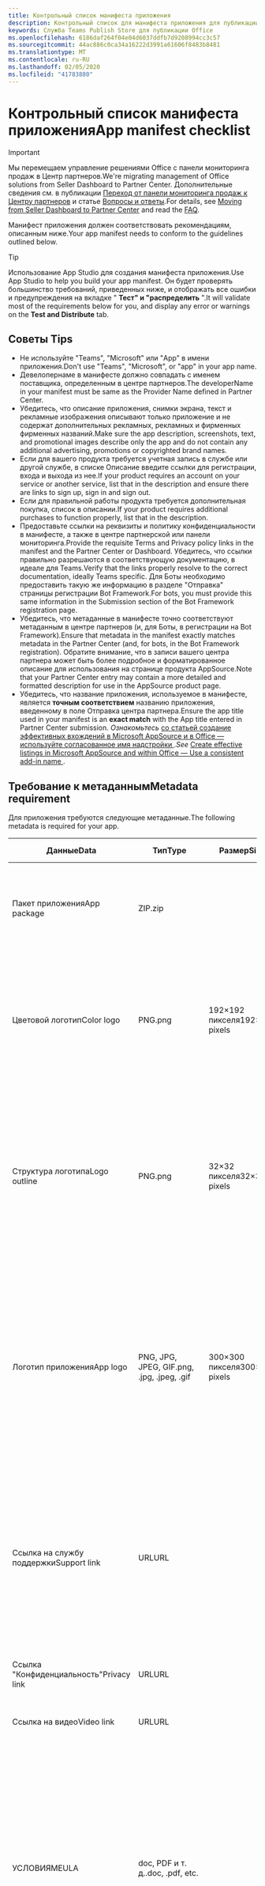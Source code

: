 ```yaml
---
title: Контрольный список манифеста приложения
description: Контрольный список для манифеста приложения для публикации приложения Microsoft Teams в AppSource
keywords: Служба Teams Publish Store для публикации Office
ms.openlocfilehash: 6186daf264f04e04d6037ddfb7d9208994cc3c57
ms.sourcegitcommit: 44ac886c0ca34a16222d3991a61606f8483b8481
ms.translationtype: MT
ms.contentlocale: ru-RU
ms.lasthandoff: 02/05/2020
ms.locfileid: "41783880"
---
```

# <a name="app-manifest-checklist"></a><span data-ttu-id="6508a-104">Контрольный список манифеста приложения</span><span class="sxs-lookup"><span data-stu-id="6508a-104">App manifest checklist</span></span>

>[!IMPORTANT]
><span data-ttu-id="6508a-105">Мы перемещаем управление решениями Office с панели мониторинга продаж в Центр партнеров.</span><span class="sxs-lookup"><span data-stu-id="6508a-105">We're migrating management of Office solutions from Seller Dashboard to Partner Center.</span></span> <span data-ttu-id="6508a-106">Дополнительные сведения см. в публикации [Переход от панели мониторинга продаж к Центру партнеров](https://developer.microsoft.com/office/blogs/moving-management-of-solutions-from-seller-dashboard-to-partner-center/) и статье [Вопросы и ответы](https://docs.microsoft.com/office/dev/store/partner-center-faq).</span><span class="sxs-lookup"><span data-stu-id="6508a-106">For details, see [Moving from Seller Dashboard to Partner Center](https://developer.microsoft.com/office/blogs/moving-management-of-solutions-from-seller-dashboard-to-partner-center/) and read the [FAQ](https://docs.microsoft.com/office/dev/store/partner-center-faq).</span></span>

<span data-ttu-id="6508a-107">Манифест приложения должен соответствовать рекомендациям, описанным ниже.</span><span class="sxs-lookup"><span data-stu-id="6508a-107">Your app manifest needs to conform to the guidelines outlined below.</span></span>

>[!Tip]
> <span data-ttu-id="6508a-108">Использование App Studio для создания манифеста приложения.</span><span class="sxs-lookup"><span data-stu-id="6508a-108">Use App Studio to help you build your app manifest.</span></span> <span data-ttu-id="6508a-109">Он будет проверять большинство требований, приведенных ниже, и отображать все ошибки и предупреждения на вкладке " **Тест" и "распределить** ".</span><span class="sxs-lookup"><span data-stu-id="6508a-109">It will validate most of the requirements below for you, and display any error or warnings on the **Test and Distribute** tab.</span></span>

## <a name="tips"></a><span data-ttu-id="6508a-110">Советы </span><span class="sxs-lookup"><span data-stu-id="6508a-110">Tips</span></span>

* <span data-ttu-id="6508a-111">Не используйте "Teams", "Microsoft" или "App" в имени приложения.</span><span class="sxs-lookup"><span data-stu-id="6508a-111">Don't use "Teams", "Microsoft", or "app" in your app name.</span></span>
* <span data-ttu-id="6508a-112">Девелопернаме в манифесте должно совпадать с именем поставщика, определенным в центре партнеров.</span><span class="sxs-lookup"><span data-stu-id="6508a-112">The developerName in your manifest must be same as the Provider Name defined in Partner Center.</span></span>
* <span data-ttu-id="6508a-113">Убедитесь, что описание приложения, снимки экрана, текст и рекламные изображения описывают только приложение и не содержат дополнительных рекламных, рекламных и фирменных фирменных названий.</span><span class="sxs-lookup"><span data-stu-id="6508a-113">Make sure the app description, screenshots, text, and promotional images describe only the app and do not contain any additional advertising, promotions or copyrighted brand names.</span></span>
* <span data-ttu-id="6508a-114">Если для вашего продукта требуется учетная запись в службе или другой службе, в списке Описание введите ссылки для регистрации, входа и выхода из нее.</span><span class="sxs-lookup"><span data-stu-id="6508a-114">If your product requires an account on your service or another service, list that in the description and ensure there are links to sign up, sign in and sign out.</span></span>
* <span data-ttu-id="6508a-115">Если для правильной работы продукта требуется дополнительная покупка, список в описании.</span><span class="sxs-lookup"><span data-stu-id="6508a-115">If your product requires additional purchases to function properly, list that in the description.</span></span>
* <span data-ttu-id="6508a-116">Предоставьте ссылки на реквизиты и политику конфиденциальности в манифесте, а также в центре партнерской или панели мониторинга.</span><span class="sxs-lookup"><span data-stu-id="6508a-116">Provide the requisite Terms and Privacy policy links in the manifest and the Partner Center or Dashboard.</span></span> <span data-ttu-id="6508a-117">Убедитесь, что ссылки правильно разрешаются в соответствующую документацию, в идеале для Teams.</span><span class="sxs-lookup"><span data-stu-id="6508a-117">Verify that the links properly resolve to the correct documentation, ideally Teams specific.</span></span> <span data-ttu-id="6508a-118">Для Боты необходимо предоставить такую же информацию в разделе "Отправка" страницы регистрации Bot Framework.</span><span class="sxs-lookup"><span data-stu-id="6508a-118">For bots, you must provide this same information in the Submission section of the Bot Framework registration page.</span></span>
* <span data-ttu-id="6508a-119">Убедитесь, что метаданные в манифесте точно соответствуют метаданным в центре партнеров (и, для Боты, в регистрации на Bot Framework).</span><span class="sxs-lookup"><span data-stu-id="6508a-119">Ensure that metadata in the manifest exactly matches metadata in the Partner Center (and, for bots, in the Bot Framework registration).</span></span> <span data-ttu-id="6508a-120">Обратите внимание, что в записи вашего центра партнера может быть более подробное и форматированное описание для использования на странице продукта AppSource.</span><span class="sxs-lookup"><span data-stu-id="6508a-120">Note that your Partner Center entry may contain a more detailed and formatted description for use in the AppSource product page.</span></span>
* <span data-ttu-id="6508a-121">Убедитесь, что название приложения, используемое в манифесте, является **точным соответствием** названию приложения, введенному в поле Отправка центра партнера.</span><span class="sxs-lookup"><span data-stu-id="6508a-121">Ensure the app title used in your manifest is an **exact match** with the App title entered in Partner Center submission.</span></span> <span data-ttu-id="6508a-122">*Ознакомьтесь* [со статьей создание эффективных вхождений в Microsoft AppSource и в Office — используйте согласованное имя надстройки ](https://docs.microsoft.com/office/dev/store/create-effective-office-store-listings#use-a-consistent-add-in-name).</span><span class="sxs-lookup"><span data-stu-id="6508a-122">*See* [Create effective listings in Microsoft AppSource and within Office — Use a consistent add-in name ](https://docs.microsoft.com/office/dev/store/create-effective-office-store-listings#use-a-consistent-add-in-name).</span></span>

## <a name="metadata-requirement"></a><span data-ttu-id="6508a-123">Требование к метаданным</span><span class="sxs-lookup"><span data-stu-id="6508a-123">Metadata requirement</span></span>

<span data-ttu-id="6508a-124">Для приложения требуются следующие метаданные.</span><span class="sxs-lookup"><span data-stu-id="6508a-124">The following metadata is required for your app.</span></span>

|<span data-ttu-id="6508a-125">Данные</span><span class="sxs-lookup"><span data-stu-id="6508a-125">Data</span></span>|<span data-ttu-id="6508a-126">Тип</span><span class="sxs-lookup"><span data-stu-id="6508a-126">Type</span></span>|<span data-ttu-id="6508a-127">Размер</span><span class="sxs-lookup"><span data-stu-id="6508a-127">Size</span></span>|<span data-ttu-id="6508a-128">Манифест</span><span class="sxs-lookup"><span data-stu-id="6508a-128">Manifest</span></span>|<span data-ttu-id="6508a-129">Центр партнеров</span><span class="sxs-lookup"><span data-stu-id="6508a-129">Partner Center</span></span>|<span data-ttu-id="6508a-130">Описание</span><span class="sxs-lookup"><span data-stu-id="6508a-130">Description</span></span>|
|---|---|---|---|---|---|
|<span data-ttu-id="6508a-131">Пакет приложения</span><span class="sxs-lookup"><span data-stu-id="6508a-131">App package</span></span>|<span data-ttu-id="6508a-132">ZIP</span><span class="sxs-lookup"><span data-stu-id="6508a-132">.zip</span></span>|||<span data-ttu-id="6508a-133">✔</span><span class="sxs-lookup"><span data-stu-id="6508a-133">✔</span></span>|<span data-ttu-id="6508a-134">Реальный пакет приложения для отправки или отправки AppSource.</span><span class="sxs-lookup"><span data-stu-id="6508a-134">The actual app package for uploading or AppSource submission.</span></span>|
|<span data-ttu-id="6508a-135">Цветовой логотип</span><span class="sxs-lookup"><span data-stu-id="6508a-135">Color logo</span></span>|<span data-ttu-id="6508a-136">PNG</span><span class="sxs-lookup"><span data-stu-id="6508a-136">.png</span></span>|<span data-ttu-id="6508a-137">192&times;192 пикселя</span><span class="sxs-lookup"><span data-stu-id="6508a-137">192&times;192 pixels</span></span>|`icon.color`||<span data-ttu-id="6508a-138">Значок, отображаемый в списке продуктов на странице коллекции Teams.</span><span class="sxs-lookup"><span data-stu-id="6508a-138">The icon to display in the product page listing in the Teams gallery.</span></span> <span data-ttu-id="6508a-139">Это логотип вашей высокоцветной продукции.</span><span class="sxs-lookup"><span data-stu-id="6508a-139">This is your full-color product logo.</span></span>|
|<span data-ttu-id="6508a-140">Структура логотипа</span><span class="sxs-lookup"><span data-stu-id="6508a-140">Logo outline</span></span>|<span data-ttu-id="6508a-141">PNG</span><span class="sxs-lookup"><span data-stu-id="6508a-141">.png</span></span>|<span data-ttu-id="6508a-142">32&times;32 пикселя</span><span class="sxs-lookup"><span data-stu-id="6508a-142">32&times;32 pixels</span></span>|`icon.outline`||<span data-ttu-id="6508a-143">Значок, отображаемый в Teams, в канале чата в Teams и в других расположениях.</span><span class="sxs-lookup"><span data-stu-id="6508a-143">The icon to display in Teams, in the Teams chat channel and other locations.</span></span> <span data-ttu-id="6508a-144">Это логотип, отображаемый в виде белого контура со прозрачным фоном.</span><span class="sxs-lookup"><span data-stu-id="6508a-144">This is your logo rendered as a white outline with transparent background.</span></span>|
|<span data-ttu-id="6508a-145">Логотип приложения</span><span class="sxs-lookup"><span data-stu-id="6508a-145">App logo</span></span>|<span data-ttu-id="6508a-146">PNG, JPG, JPEG, GIF</span><span class="sxs-lookup"><span data-stu-id="6508a-146">.png, .jpg, .jpeg, .gif</span></span>|<span data-ttu-id="6508a-147">300&times;300 пикселя</span><span class="sxs-lookup"><span data-stu-id="6508a-147">300&times;300 pixels</span></span>||<span data-ttu-id="6508a-148">✔</span><span class="sxs-lookup"><span data-stu-id="6508a-148">✔</span></span>|<span data-ttu-id="6508a-149">Значок, отображаемый в AppSource.</span><span class="sxs-lookup"><span data-stu-id="6508a-149">The icon to display in AppSource.</span></span> <span data-ttu-id="6508a-150">Это логотип полностью-цветной продукции, который отличается от файла, используемого в манифесте для `icon.color`.</span><span class="sxs-lookup"><span data-stu-id="6508a-150">This is the full-color product logo, and is a different file from the one used in the manifest for `icon.color`.</span></span> <span data-ttu-id="6508a-151">Он должен быть меньше 512 КБ.</span><span class="sxs-lookup"><span data-stu-id="6508a-151">it should be smaller than 512 KB.</span></span>|
|<span data-ttu-id="6508a-152">Ссылка на службу поддержки</span><span class="sxs-lookup"><span data-stu-id="6508a-152">Support link</span></span>|<span data-ttu-id="6508a-153">URL</span><span class="sxs-lookup"><span data-stu-id="6508a-153">URL</span></span>|||<span data-ttu-id="6508a-154">✔</span><span class="sxs-lookup"><span data-stu-id="6508a-154">✔</span></span>|<span data-ttu-id="6508a-155">Ссылка на материалы о поддержке для конечных пользователей, которые могут не установить ваше приложение.</span><span class="sxs-lookup"><span data-stu-id="6508a-155">A link to support material for end users who may not have installed your app.</span></span> <span data-ttu-id="6508a-156">Общедоступная ссылка доступна без входа в систему (HTTPS).</span><span class="sxs-lookup"><span data-stu-id="6508a-156">Publicly available link accessible without any login (HTTPS).</span></span>|
|<span data-ttu-id="6508a-157">Ссылка "Конфиденциальность"</span><span class="sxs-lookup"><span data-stu-id="6508a-157">Privacy link</span></span>|<span data-ttu-id="6508a-158">URL</span><span class="sxs-lookup"><span data-stu-id="6508a-158">URL</span></span>||`developer.privacyUrl`|<span data-ttu-id="6508a-159">✔</span><span class="sxs-lookup"><span data-stu-id="6508a-159">✔</span></span>|<span data-ttu-id="6508a-160">Ссылка на политику конфиденциальности (HTTPS).</span><span class="sxs-lookup"><span data-stu-id="6508a-160">A link to your privacy policy (HTTPS).</span></span>|
|<span data-ttu-id="6508a-161">Ссылка на видео</span><span class="sxs-lookup"><span data-stu-id="6508a-161">Video link</span></span>|<span data-ttu-id="6508a-162">URL</span><span class="sxs-lookup"><span data-stu-id="6508a-162">URL</span></span>|||<span data-ttu-id="6508a-163">Необязательна</span><span class="sxs-lookup"><span data-stu-id="6508a-163">Optional</span></span>|<span data-ttu-id="6508a-164">Ссылка на видео о приложении.</span><span class="sxs-lookup"><span data-stu-id="6508a-164">A link to a video about your app.</span></span>|
|<span data-ttu-id="6508a-165">УСЛОВИЯМ</span><span class="sxs-lookup"><span data-stu-id="6508a-165">EULA</span></span>|<span data-ttu-id="6508a-166">doc, PDF и т. д.</span><span class="sxs-lookup"><span data-stu-id="6508a-166">.doc, .pdf, etc.</span></span>|||<span data-ttu-id="6508a-167">Необязательна</span><span class="sxs-lookup"><span data-stu-id="6508a-167">Optional</span></span>|<span data-ttu-id="6508a-168">Для AppSource требуется лицензионное соглашение с конечным пользователем (EULA), которое можно предоставить в качестве вложения.</span><span class="sxs-lookup"><span data-stu-id="6508a-168">AppSource requires an end-user licensing agreement (EULA), which you can provide as an attachment.</span></span> <span data-ttu-id="6508a-169">Если вы решили не передавать лицензионное соглашение, оно будет предоставлено от вашего имени.</span><span class="sxs-lookup"><span data-stu-id="6508a-169">If you choose not to submit a EULA, one will be provided on your behalf.</span></span>|
|<span data-ttu-id="6508a-170">Условия предоставления услуг</span><span class="sxs-lookup"><span data-stu-id="6508a-170">Terms of service</span></span>|<span data-ttu-id="6508a-171">URL</span><span class="sxs-lookup"><span data-stu-id="6508a-171">URL</span></span>||`developer.termsOfServiceUrl`||<span data-ttu-id="6508a-172">Ссылка на условия предоставления услуг (HTTPS).</span><span class="sxs-lookup"><span data-stu-id="6508a-172">A link to your terms of service (HTTPS).</span></span>|
|<span data-ttu-id="6508a-173">Тестовые заметки</span><span class="sxs-lookup"><span data-stu-id="6508a-173">Test Notes</span></span>|<span data-ttu-id="6508a-174">Встроенная Заливка или ссылка на общедоступный URL-адрес</span><span class="sxs-lookup"><span data-stu-id="6508a-174">Fill inline or link to a public URL</span></span>|||<span data-ttu-id="6508a-175">Подробные замечания по тестированию пошагового тестирования приложения.</span><span class="sxs-lookup"><span data-stu-id="6508a-175">Detailed test notes on how to test your application step by step.</span></span> <span data-ttu-id="6508a-176">Включите два учетных данных для проверки сценариев администратора и пользователей, не являющихся администраторами.</span><span class="sxs-lookup"><span data-stu-id="6508a-176">Please include two login credentials for testing Admin and Non-admin scenarios.</span></span>|

## <a name="localized-content"></a><span data-ttu-id="6508a-177">Локализованные материалы</span><span class="sxs-lookup"><span data-stu-id="6508a-177">Localized content</span></span>

> [!NOTE]
> <span data-ttu-id="6508a-178">AppSource планирует поддержку локализованного содержимого для следующих метаданных.</span><span class="sxs-lookup"><span data-stu-id="6508a-178">AppSource plans to support localized content for the following metadata.</span></span> <span data-ttu-id="6508a-179">В настоящее время список приложений будет отображаться только на английском языке в AppSource, но будет отображаться правильно в локализованном виде в клиенте Teams.</span><span class="sxs-lookup"><span data-stu-id="6508a-179">Currently, your app listing will only show in English in AppSource, but will display properly localized in the Teams client.</span></span> <span data-ttu-id="6508a-180">Более подробную информацию можно найти [в разделе локализация приложения](~/concepts/build-and-test/apps-localization.md) .</span><span class="sxs-lookup"><span data-stu-id="6508a-180">See [localizing your app](~/concepts/build-and-test/apps-localization.md) for more information.</span></span>

|<span data-ttu-id="6508a-181">Данные</span><span class="sxs-lookup"><span data-stu-id="6508a-181">Data</span></span>|<span data-ttu-id="6508a-182">Тип</span><span class="sxs-lookup"><span data-stu-id="6508a-182">Type</span></span>|<span data-ttu-id="6508a-183">Размер</span><span class="sxs-lookup"><span data-stu-id="6508a-183">Size</span></span>|<span data-ttu-id="6508a-184">Манифест</span><span class="sxs-lookup"><span data-stu-id="6508a-184">Manifest</span></span>|<span data-ttu-id="6508a-185">Центр партнеров</span><span class="sxs-lookup"><span data-stu-id="6508a-185">Partner Center</span></span>|<span data-ttu-id="6508a-186">Описание</span><span class="sxs-lookup"><span data-stu-id="6508a-186">Description</span></span>|
|---|---|---|---|---|---|
|<span data-ttu-id="6508a-187">Имя приложения</span><span class="sxs-lookup"><span data-stu-id="6508a-187">App name</span></span>|<span data-ttu-id="6508a-188">Строка</span><span class="sxs-lookup"><span data-stu-id="6508a-188">String</span></span>|<span data-ttu-id="6508a-189">более</span><span class="sxs-lookup"><span data-stu-id="6508a-189">30</span></span>|`name.short`|<span data-ttu-id="6508a-190">✔</span><span class="sxs-lookup"><span data-stu-id="6508a-190">✔</span></span>|<span data-ttu-id="6508a-191">Имя приложения, которое должно отображаться в витрине и в продукте витрине.</span><span class="sxs-lookup"><span data-stu-id="6508a-191">The name for your application as it should appear in the storefront and in product.</span></span>|
|<span data-ttu-id="6508a-192">Длинное имя приложения</span><span class="sxs-lookup"><span data-stu-id="6508a-192">Long app name</span></span>|<span data-ttu-id="6508a-193">Строка</span><span class="sxs-lookup"><span data-stu-id="6508a-193">String</span></span>|<span data-ttu-id="6508a-194">более</span><span class="sxs-lookup"><span data-stu-id="6508a-194">30</span></span>|`name.full`|<span data-ttu-id="6508a-195">✔</span><span class="sxs-lookup"><span data-stu-id="6508a-195">✔</span></span>|<span data-ttu-id="6508a-196">Имя приложения, которое должно отображаться в витрине и в продукте витрине.</span><span class="sxs-lookup"><span data-stu-id="6508a-196">The name for your application as it should appear in the storefront and in product.</span></span>|
|<span data-ttu-id="6508a-197">Краткое описание</span><span class="sxs-lookup"><span data-stu-id="6508a-197">Short description</span></span>|<span data-ttu-id="6508a-198">Строка</span><span class="sxs-lookup"><span data-stu-id="6508a-198">String</span></span>|<span data-ttu-id="6508a-199">80</span><span class="sxs-lookup"><span data-stu-id="6508a-199">80</span></span>|`description.short`|<span data-ttu-id="6508a-200">✔</span><span class="sxs-lookup"><span data-stu-id="6508a-200">✔</span></span>|<span data-ttu-id="6508a-201">Краткое описание приложения.</span><span class="sxs-lookup"><span data-stu-id="6508a-201">Short description of your app.</span></span>|
|<span data-ttu-id="6508a-202">Подробное описание</span><span class="sxs-lookup"><span data-stu-id="6508a-202">Long description</span></span>|<span data-ttu-id="6508a-203">Строка</span><span class="sxs-lookup"><span data-stu-id="6508a-203">String</span></span>|<span data-ttu-id="6508a-204">4000</span><span class="sxs-lookup"><span data-stu-id="6508a-204">4000</span></span>|`description.full`|<span data-ttu-id="6508a-205">✔</span><span class="sxs-lookup"><span data-stu-id="6508a-205">✔</span></span>|<span data-ttu-id="6508a-206">Более подробное описание приложения.</span><span class="sxs-lookup"><span data-stu-id="6508a-206">A more detailed description of your app.</span></span> <span data-ttu-id="6508a-207">В файле манифеста достаточно точной сводки.</span><span class="sxs-lookup"><span data-stu-id="6508a-207">In the manifest file, an accurate summary is adequate.</span></span> <span data-ttu-id="6508a-208">В центре партнеров можно использовать более богатое и форматированное описание для страницы продукта AppSource.</span><span class="sxs-lookup"><span data-stu-id="6508a-208">In Partner Center, you can use a richer and formatted description for AppSource product page.</span></span>|
|<span data-ttu-id="6508a-209">Снимки экрана (1-5)</span><span class="sxs-lookup"><span data-stu-id="6508a-209">Screen shots (1-5)</span></span>|<span data-ttu-id="6508a-210">PNG, JPG или GIF</span><span class="sxs-lookup"><span data-stu-id="6508a-210">.png, .jpg, or .gif</span></span>|<span data-ttu-id="6508a-211">1366w x 768h и меньше 1024 КБ</span><span class="sxs-lookup"><span data-stu-id="6508a-211">1366w x 768h and smaller than 1024 KB</span></span>||<span data-ttu-id="6508a-212">✔</span><span class="sxs-lookup"><span data-stu-id="6508a-212">✔</span></span>|<span data-ttu-id="6508a-213">По крайней мере один снимок экрана, демонстрирующий взаимодействие с приложениями.</span><span class="sxs-lookup"><span data-stu-id="6508a-213">At least one screen shot that shows your app experience.</span></span> <span data-ttu-id="6508a-214">Используется на странице "сведения о приложении".</span><span class="sxs-lookup"><span data-stu-id="6508a-214">Uses on the app details page.</span></span>|

## <a name="submission-extras-for-bots"></a><span data-ttu-id="6508a-215">Дополнительные возможности отправки для Боты</span><span class="sxs-lookup"><span data-stu-id="6508a-215">Submission extras for bots</span></span>

<span data-ttu-id="6508a-216">Боты в Microsoft Teams должны создаваться с помощью Bot Framework.</span><span class="sxs-lookup"><span data-stu-id="6508a-216">Bots in Microsoft Teams must be created using Bot Framework.</span></span> <span data-ttu-id="6508a-217">Инструкции: [Create a Bot](~/bots/how-to/create-a-bot-for-teams.md) for i.</span><span class="sxs-lookup"><span data-stu-id="6508a-217">See [Create a bot](~/bots/how-to/create-a-bot-for-teams.md) for instructions.</span></span> <span data-ttu-id="6508a-218">Используйте значок цвета 96x96 для значка Bot в Bot Framework.</span><span class="sxs-lookup"><span data-stu-id="6508a-218">Use a 96x96 color icon for your bot's icon in Bot Framework.</span></span>
